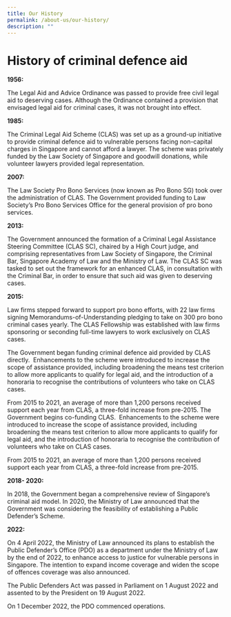 ```yaml
---
title: Our History
permalink: /about-us/our-history/
description: ""
---
```

# History of criminal defence aid

**1956:**

The Legal Aid and Advice Ordinance was passed to provide free civil legal aid to deserving cases. Although the Ordinance contained a provision that envisaged legal aid for criminal cases, it was not brought into effect.

**1985:**

The Criminal Legal Aid Scheme (CLAS) was set up as a ground-up initiative to provide criminal defence aid to vulnerable persons facing non-capital charges in Singapore and cannot afford a lawyer. The scheme was privately funded by the Law Society of Singapore and goodwill donations, while volunteer lawyers provided legal representation.

**2007:**

The Law Society Pro Bono Services (now known as Pro Bono SG) took over the administration of CLAS. The Government provided funding to Law Society’s Pro Bono Services Office for the general provision of pro bono services.

**2013:**

The Government announced the formation of a Criminal Legal Assistance Steering Committee (CLAS SC), chaired by a High Court judge, and comprising representatives from Law Society of Singapore, the Criminal Bar, Singapore Academy of Law and the Ministry of Law. The CLAS SC was tasked to set out the framework for an enhanced CLAS, in consultation with the Criminal Bar, in order to ensure that such aid was given to deserving cases.

**2015:**

Law firms stepped forward to support pro bono efforts, with 22 law firms signing Memorandums-of-Understanding pledging to take on 300 pro bono criminal cases yearly. The CLAS Fellowship was established with law firms sponsoring or seconding full-time lawyers to work exclusively on CLAS cases.

The Government began funding criminal defence aid provided by CLAS directly.  Enhancements to the scheme were introduced to increase the scope of assistance provided, including broadening the means test criterion to allow more applicants to qualify for legal aid, and the introduction of a honoraria to recognise the contributions of volunteers who take on CLAS cases.

From 2015 to 2021, an average of more than 1,200 persons received support each year from CLAS, a three-fold increase from pre-2015. The Government begins co-funding CLAS.  Enhancements to the scheme were introduced to increase the scope of assistance provided, including broadening the means test criterion to allow more applicants to qualify for legal aid, and the introduction of honoraria to recognise the contribution of volunteers who take on CLAS cases.

From 2015 to 2021, an average of more than 1,200 persons received support each year from CLAS, a three-fold increase from pre-2015.

**2018- 2020:**

In 2018, the Government began a comprehensive review of Singapore’s criminal aid model. In 2020, the Ministry of Law announced that the Government was considering the feasibility of establishing a Public Defender’s Scheme.

**2022:**

On 4 April 2022, the Ministry of Law announced its plans to establish the Public Defender’s Office (PDO) as a department under the Ministry of Law by the end of 2022, to enhance access to justice for vulnerable persons in Singapore. The intention to expand income coverage and widen the scope of offences coverage was also announced.

The Public Defenders Act was passed in Parliament on 1 August 2022 and assented to by the President on 19 August 2022.

On 1 December 2022, the PDO commenced operations.